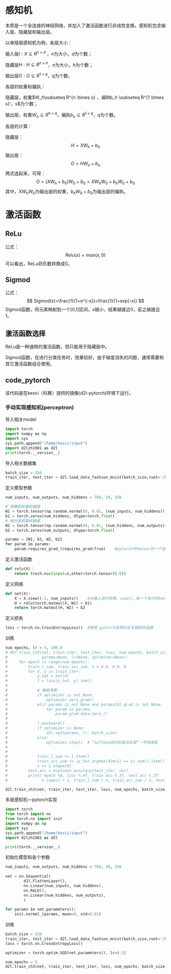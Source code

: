 # 感知机

本质是一个全连接的神经网络，并加入了激活函数进行非线性变换。感知机包含输入层、隐藏层和输出层。

以单隐层感知机为例，各层大小：

输入层$I:X\subseteq R^{n\times d}$ ，$n$为大小，$d$为个数；

隐藏层$H:H\subseteq R^{n \times h}$，$n$为大小，$h$为个数；

输出层$O:O\subseteq R^{1 \times q}$，q为个数。

各层的权重和偏执：

隐藏层，权重$W_h\subseteq R^{n \times s} $，偏执$b_h \subseteq R^{1 \times s}$‘，$s$为个数；

输出层，权重$W_o \subseteq R^{h \times q}$，偏执$b_o \subseteq R^{1 \times q}$，$q$为个数。

各层的计算：

隐藏层：
$$
H = XW_h + b_h
$$
输出层：
$$
O=HW_o + b_o
$$
两式连起来，可得：
$$
O = (XW_h+b_h)W_0+b_0=XW_hW_0+b_hW_0+b_0
$$
其中，$XW_hW_0$为输出层的权重，$b_hW_0+b_0$为输出层的偏执。

# 激活函数

## ReLu

公式：
$$
Relu(x) = max(x,0)
$$
可以看出，ReLu将负数转换成0。

## Sigmod

公式：
$$
Sigmod(x)=\frac{1}{1+e^{-x}}=\frac{1}{1+exp(-x)}
$$
Sigmod函数，将元素映射到一个[0,1]区间，$x$越小，结果越接近0，反之越接近1。

## 激活函数选择

ReLu是一种通用的激活函数，但只能用于隐藏层中。

Sigmod函数，在进行分类任务时，效果较好。由于梯度消失的问题，通常需要和其它激活函数组合使用。



##  code_pytorch

该代码是在kesci（科赛）提供的镜像(d2l-pytorch)环境下运行。

### 手动实现感知机(perceptron)

导入相关model

```python
import torch
import numpy as np
import sys
sys.path.append("/home/kesci/input")
import d2lzh1981 as d2l
print(torch.__version__)
```

导入相关数据集

```python
batch_size = 256
train_iter, test_iter = d2l.load_data_fashion_mnist(batch_size,root='/home/kesci/input/FashionMNIST2065')
```

定义模型参数

```python
num_inputs, num_outputs, num_hiddens = 784, 10, 256

# 隐藏层权重和偏差
W1 = torch.tensor(np.random.normal(0, 0.01, (num_inputs, num_hiddens)), dtype=torch.float)
b1 = torch.zeros(num_hiddens, dtype=torch.float)
# 输出层权重和偏差
W2 = torch.tensor(np.random.normal(0, 0.01, (num_hiddens, num_outputs)), dtype=torch.float)
b2 = torch.zeros(num_outputs, dtype=torch.float)

params = [W1, b1, W2, b2]
for param in params:
    param.requires_grad_(requires_grad=True)	#pytorch中tensor的一个自带的属性，用于求导定义
```

定义激活函数

```python
def relu(X)：
	return troch.max(input=x,other=torch.tensor(0.0))
```

定义网络

```python
def net(X):
    X = X.view((-1, num_inputs))	#对输入进行转换，view(),将一个多行的tensor拼接成一行
    H = relu(torch.matmul(X, W1) + b1)
    return torch.matmul(H, W2) + b2
```

定义损失

```python
loss = torch.nn.CrossEntropyLoss()	#使用 pytorch自带的交叉熵损失函数
```

训练

```python
num_epochs, lr = 5, 100.0
# def train_ch3(net, train_iter, test_iter, loss, num_epochs, batch_size,
#               params=None, lr=None, optimizer=None):
#     for epoch in range(num_epochs):
#         train_l_sum, train_acc_sum, n = 0.0, 0.0, 0
#         for X, y in train_iter:
#             y_hat = net(X)
#             l = loss(y_hat, y).sum()
#             
#             # 梯度清零
#             if optimizer is not None:
#                 optimizer.zero_grad()
#             elif params is not None and params[0].grad is not None:
#                 for param in params:
#                     param.grad.data.zero_()
#            
#             l.backward()
#             if optimizer is None:
#                 d2l.sgd(params, lr, batch_size)
#             else:
#                 optimizer.step()  # “softmax回归的简洁实现”一节将用到
#             
#             
#             train_l_sum += l.item()
#             train_acc_sum += (y_hat.argmax(dim=1) == y).sum().item()
#             n += y.shape[0]
#         test_acc = evaluate_accuracy(test_iter, net)
#         print('epoch %d, loss %.4f, train acc %.3f, test acc %.3f'
#               % (epoch + 1, train_l_sum / n, train_acc_sum / n, test_acc))

d2l.train_ch3(net, train_iter, test_iter, loss, num_epochs, batch_size, params, lr)
```

多层感知机—pytorch实现

```python
import torch
from torch import nn
from torch.nn import init
import numpy as np
import sys
sys.path.append("/home/kesci/input")
import d2lzh1981 as d2l

print(torch.__version__)
```

初始化模型和各个参数

```python
num_inputs, num_outputs, num_hiddens = 784, 10, 256
    
net = nn.Sequential(
        d2l.FlattenLayer(),
        nn.Linear(num_inputs, num_hiddens),
        nn.ReLU(),
        nn.Linear(num_hiddens, num_outputs), 
        )
    
for params in net.parameters():
    init.normal_(params, mean=0, std=0.01)
```

训练

```python
batch_size = 256
train_iter, test_iter = d2l.load_data_fashion_mnist(batch_size,root='/home/kesci/input/FashionMNIST2065')
loss = torch.nn.CrossEntropyLoss()

optimizer = torch.optim.SGD(net.parameters(), lr=0.5)

num_epochs = 5
d2l.train_ch3(net, train_iter, test_iter, loss, num_epochs, batch_size, None, None, optimizer)
```

